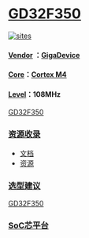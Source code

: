 ﻿# [GD32F350](https://github.com/SoCXin/GD32F350)

[![sites](http://182.61.61.133/link/resources/SoC.png)](http://www.SoC.Xin)

#### [Vendor](https://github.com/SoCXin/Vendor) ：[GigaDevice](https://github.com/SoCXin/GigaDevice)
#### [Core](https://github.com/SoCXin/Cortex)：[Cortex M4](https://github.com/sochub/CM4)
#### [Level](https://github.com/SoCXin/Level)：108MHz

[GD32F350](https://github.com/SoCXin/GD32F350)


### [资源收录](https://github.com/SoCXin)

* [文档](docs/)
* [资源](src/)

### [选型建议](https://github.com/SoCXin)

[GD32F350](https://github.com/SoCXin/GD32F350)

###  [SoC芯平台](http://www.SoC.Xin)
